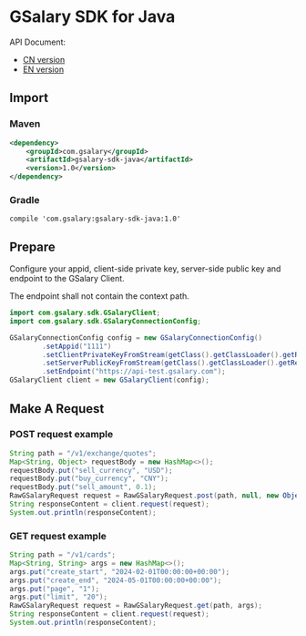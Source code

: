 # GSalary SDK for Java

API Document:

- [CN version](https://api.gsalary.com/doc/index.html?lang=cn)
- [EN version](https://api.gsalary.com/doc/index.html?lang=en)

## Import

### Maven
```xml
<dependency>
    <groupId>com.gsalary</groupId>
    <artifactId>gsalary-sdk-java</artifactId>
    <version>1.0</version>
</dependency>
```

### Gradle

```text
compile 'com.gsalary:gsalary-sdk-java:1.0'
```

## Prepare

Configure your appid, client-side private key, server-side public key and endpoint to the GSalary Client.

The endpoint shall not contain the context path.
```java
import com.gsalary.sdk.GSalaryClient;
import com.gsalary.sdk.GSalaryConnectionConfig;

GSalaryConnectionConfig config = new GSalaryConnectionConfig()
        .setAppid("1111")
        .setClientPrivateKeyFromStream(getClass().getClassLoader().getResourceAsStream("test-private.pem"))
        .setServerPublicKeyFromStream(getClass().getClassLoader().getResourceAsStream("test-public.pem"))
        .setEndpoint("https://api-test.gsalary.com");
GSalaryClient client = new GSalaryClient(config);
```

## Make A Request

### POST request example

```java
String path = "/v1/exchange/quotes";
Map<String, Object> requestBody = new HashMap<>();
requestBody.put("sell_currency", "USD");
requestBody.put("buy_currency", "CNY");
requestBody.put("sell_amount", 0.1);
RawGSalaryRequest request = RawGSalaryRequest.post(path, null, new ObjectMapper().writeValueAsString(requestBody));
String responseContent = client.request(request);
System.out.println(responseContent);
```

### GET request example

```java
String path = "/v1/cards";
Map<String, String> args = new HashMap<>();
args.put("create_start", "2024-02-01T00:00:00+00:00");
args.put("create_end", "2024-05-01T00:00:00+00:00");
args.put("page", "1");
args.put("limit", "20");
RawGSalaryRequest request = RawGSalaryRequest.get(path, args);
String responseContent = client.request(request);
System.out.println(responseContent);
```